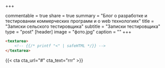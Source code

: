 +++

commentable = true
share = true
summary = "Блог о разработке и тестировании коммерческих программ и о web технологиях"
title = "Записки сельского тестировщика"
subtitle = "Записки тестировщика"
type = "post"
[header]
image = "фото.jpg"
caption = ""
+++

```html
<textarea>
    <!-- {{/* printf "<" | safeHTML */}} -->
</textarea>
```

{{< cta cta_url="#" cta_text="rrr" >}}
